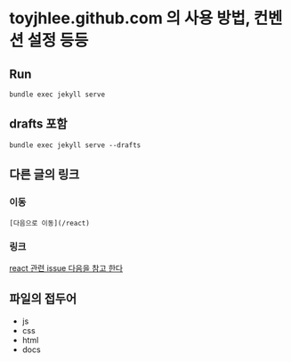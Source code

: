 # toyjhlee.github.com 의 사용 방법, 컨벤션 설정 등등

## Run

```shell
bundle exec jekyll serve
```

## drafts 포함

```shell
bundle exec jekyll serve --drafts
```

## 다른 글의 링크

### 이동

```
[다음으로 이동](/react)
```

### 링크

[react 관련 issue 다음을 참고 한다](/react-issue)

## 파일의 접두어

- js
- css
- html
- docs
